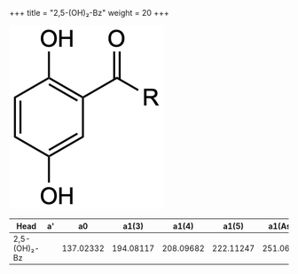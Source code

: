 +++
title = "2,5-(OH)₂-Bz"
weight = 20
+++

![](/img/2-5-OH2-Bz.png?classes=border)

| Head           | a'        | a0        | a1(3)     | a1(4)     | a1(5)     | a1(Asn)   |
|----------------|-----------|-----------|-----------|-----------|-----------|-----------|
| 2,5-(OH)₂-Bz   |           | 137.02332 | 194.08117 | 208.09682 | 222.11247 | 251.06625 |